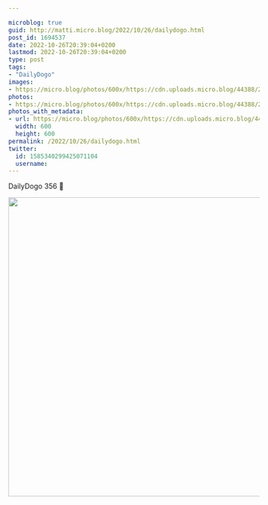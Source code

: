 ```yaml
---

microblog: true
guid: http://matti.micro.blog/2022/10/26/dailydogo.html
post_id: 1694537
date: 2022-10-26T20:39:04+0200
lastmod: 2022-10-26T20:39:04+0200
type: post
tags:
- "DailyDogo"
images:
- https://micro.blog/photos/600x/https://cdn.uploads.micro.blog/44388/2022/ad99b68373.jpg
photos:
- https://micro.blog/photos/600x/https://cdn.uploads.micro.blog/44388/2022/ad99b68373.jpg
photos_with_metadata:
- url: https://micro.blog/photos/600x/https://cdn.uploads.micro.blog/44388/2022/ad99b68373.jpg
  width: 600
  height: 600
permalink: /2022/10/26/dailydogo.html
twitter:
  id: 1585340299425071104
  username:
---
```

DailyDogo 356 🐶

<img src="/media/uploads/2022/ad99b68373.jpg" width="600" height="600" alt="" />
